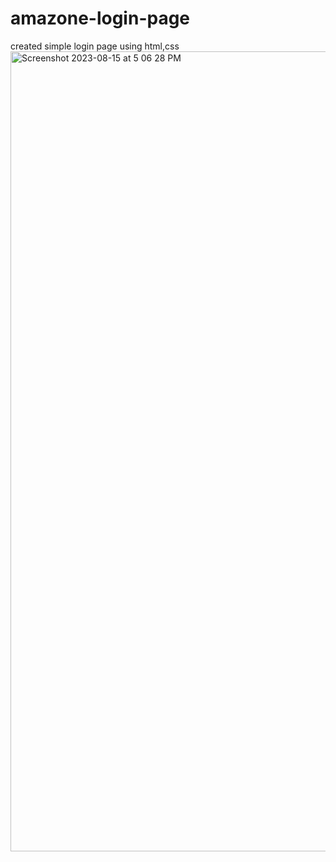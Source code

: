 # amazone-login-page
created simple login page using html,css <img width="1280" alt="Screenshot 2023-08-15 at 5 06 28 PM" src="https://github.com/DesaiPriyansh19/amazone-login-page/assets/133943282/646f3d3d-48f5-4e2e-aa4a-819948d6466a">
